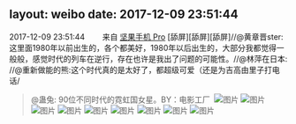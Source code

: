 layout: weibo
date: 2017-12-09 23:51:44
---
2017-12-09 23:51:44  &nbsp;&nbsp;&nbsp;&nbsp;&nbsp;&nbsp; 来自 <a href="http://app.weibo.com/t/feed/Z4AgP" rel="nofollow">坚果手机 Pro</a>
[舔屏][舔屏][舔屏]//@黄章晋ster:这里面1980年以前出生的，各个都美好，1980年以后出生的，大部分我都觉得一般般，感觉时代的列车在逆行，存在也许是我出了问题的可能性。//@林萍在日本: //@重新做能的熊:这个时代真的是太好了，都超级可爱（还是为吉高由里子打电话/
>  @蛊兔: 90位不同时代的霓虹国女星。BY：电影工厂 ​​​
>  ![图片](https://wx3.sinaimg.cn/large/88cdcdcdly1fmaqzuhx3oj20hs65ohdt.jpg)
>  ![图片](https://wx1.sinaimg.cn/large/88cdcdcdly1fmaqztb55bj20hs63qhdt.jpg)
>  ![图片](https://wx3.sinaimg.cn/large/88cdcdcdly1fmar0foywrj20hs63qe81.jpg)
>  ![图片](https://wx1.sinaimg.cn/large/88cdcdcdly1fmar13znjyj20hs63qb29.jpg)
>  ![图片](https://wx1.sinaimg.cn/large/88cdcdcdly1fmaqzjtecmj20hs63qe81.jpg)
>  ![图片](https://wx2.sinaimg.cn/large/88cdcdcdly1fmaqzknk3hj20hs63qe81.jpg)
>  ![图片](https://wx3.sinaimg.cn/large/88cdcdcdly1fmaqzplt7wj20hs63qhdt.jpg)
>  ![图片](https://wx2.sinaimg.cn/large/88cdcdcdly1fmaqzpcnjjj20hs63qe81.jpg)
>  ![图片](https://wx2.sinaimg.cn/large/88cdcdcdly1fmaqzsmceej20hs63qe81.jpg)
